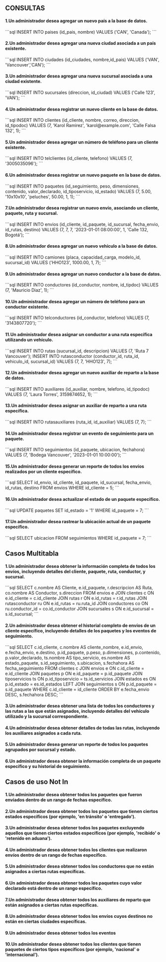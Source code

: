  <h2>CONSULTAS</h2>
<h4>1.Un administrador desea agregar un nuevo país a la base de datos.</h4>
```sql
   INSERT INTO paises (id_pais, nombre) VALUES ('CAN', 'Canada'); 
```
<h4>2.Un administrador desea agregar una nueva ciudad asociada a un país existente.</h4>
```sql
   INSERT INTO ciudades (id_ciudades, nombre,id_pais) VALUES ('VAN', 'Vancouver','CAN');
```
<h4>3.Un administrador desea agregar una nueva sucursal asociada a una ciudad
existente.</h4>
```sql
   INSERT INTO sucursales (direccion, id_ciudad) VALUES ('Calle 123', 'VAN'); 
```
<h4>4.Un administrador desea registrar un nuevo cliente en la base de datos.</h4>
```sql
   INSERT INTO clientes (id_cliente, nombre, correo, direccion, id_tipodoc) VALUES (7, 'Karol Ramirez', 'karol@example.com', 'Calle Falsa 132', 1); 
```
<h4>5.Un administrador desea agregar un número de teléfono para un cliente existente.</h4>
```sql
   INSERT INTO telclientes (id_cliente, telefono) VALUES (7, '3005035096');
```
<h4>6.Un administrador desea registrar un nuevo paquete en la base de datos.</h4>
```sql
   INSERT INTO paquetes (id_seguimiento, peso, dimensiones, contenido, valor_declarado, id_tiposervicio, id_estado) VALUES (7, 5.00, '10x10x10', 'peluches', 50.00, 1, 1); 
```
<h4>7.Un administrador desea registrar un nuevo envío, asociando un cliente, paquete,
ruta y sucursal.</h4>
```sql
   INSERT INTO envios (id_cliente, id_paquete, id_sucursal, fecha_envio, id_rutas, destino) VALUES (7, 7, 7, '2023-01-01 08:00:00', 1, 'Calle 132, Bogotá'); 
```
<h4>8.Un administrador desea agregar un nuevo vehículo a la base de datos.</h4>
```sql
   INSERT INTO camiones (placa, capacidad_carga, modelo_id, sucursal_id) VALUES 
   ('HHO123', 1000.00, 1, 7);
```
<h4>9.Un administrador desea agregar un nuevo conductor a la base de datos.</h4>
```sql
   INSERT INTO conductores (id_conductor, nombre, id_tipdoc) VALUES (7, 'Mauricio Diaz', 1);
```
<h4>10.Un administrador desea agregar un número de teléfono para un conductor
existente.</h4>
```sql
   INSERT INTO telconductores (id_conductor, telefono) VALUES (7, '3143807720');
```
<h4>11.Un administrador desea asignar un conductor a una ruta específica utilizando un
vehículo.</h4>
```sql
   INSERT INTO rutas (sucursal_id, descripcion) VALUES (7, 'Ruta 7 Vancouver'); 
   INSERT INTO rutasconductor (conductor_id, ruta_id, vehiculo_id, sucursal_id) VALUES 
   (7, 7, 'HHO123', 7); 
```
<h4>12.Un administrador desea agregar un nuevo auxiliar de reparto a la base de datos.</h4>
```sql
   INSERT INTO auxiliares (id_auxiliar, nombre, telefono, id_tipodoc) VALUES (7, 'Laura Torres', 3159874652, 1); 
```
<h4>13.Un administrador desea asignar un auxiliar de reparto a una ruta específica.</h4>
```sql
   INSERT INTO rutasauxiliares (ruta_id, id_auxiliar) VALUES (7, 7);
```
<h4>14.Un administrador desea registrar un evento de seguimiento para un paquete.</h4>
```sql
   INSERT INTO seguimientos (id_paquete, ubicacion, fechahora) VALUES (7, 'Bodega Vancouver', '2023-01-01 10:00:00'); 
```
<h4>15.Un administrador desea generar un reporte de todos los envíos realizados por un
cliente específico.</h4>
```sql
   SELECT id_envio,
    id_cliente,
    id_paquete,
    id_sucursal,
    fecha_envio,
    id_rutas,  
    destino
   FROM envios
   WHERE id_cliente = 5;
```
<h4>16.Un administrador desea actualizar el estado de un paquete específico.</h4>
```sql
    UPDATE paquetes
    SET id_estado = '1'
    WHERE id_paquete = 7;
```    

<h4>17.Un administrador desea rastrear la ubicación actual de un paquete específico.</h4>
```sql
   SELECT ubicacion FROM seguimientos WHERE id_paquete = 7;
```
   <h2>Casos Multitabla</h2>

<h4>1.Un administrador desea obtener la información completa de todos los envíos,
incluyendo detalles del cliente, paquete, ruta, conductor, y sucursal.</h4>
```sql
   SELECT 
      c.nombre AS Cliente,
      e.id_paquete,
      r.descripcion AS Ruta,
      co.nombre AS Conductor,
      s.direccion
   FROM 
      envios e
   JOIN clientes c ON e.id_cliente = c.id_cliente
   JOIN rutas r ON e.id_rutas = r.id_rutas
   JOIN rutasconductor ru ON e.id_rutas = ru.ruta_id
   JOIN conductores co ON ru.conductor_id = co.id_conductor
   JOIN sucursales s ON e.id_sucursal = s.id_sucursal;
```
<h4>2.Un administrador desea obtener el historial completo de envíos de un cliente
específico, incluyendo detalles de los paquetes y los eventos de seguimiento.</h4>
```sql
   SELECT
      c.id_cliente,
      c.nombre AS cliente_nombre,
      e.id_envio,
      e.fecha_envio,
      e.destino,
      p.id_paquete,
      p.peso,
      p.dimensiones,
      p.contenido,
      p.valor_declarado,
      ts.nombre AS tipo_servicio,
      es.nombre AS estado_paquete,
      s.id_seguimiento,
      s.ubicacion,
      s.fechahora AS fecha_seguimiento
   FROM
      clientes c
   JOIN
      envios e ON c.id_cliente = e.id_cliente
   JOIN
      paquetes p ON e.id_paquete = p.id_paquete
   JOIN
      tiposervicios ts ON p.id_tiposervicio = ts.id_servicios
   JOIN
      estados es ON p.id_estado = es.id_estados
   LEFT JOIN
      seguimientos s ON p.id_paquete = s.id_paquete
   WHERE
      c.id_cliente = id_cliente
   ORDER BY
      e.fecha_envio DESC,
      s.fechahora DESC;
```
<h4>3.Un administrador desea obtener una lista de todos los conductores y las rutas a las
que están asignados, incluyendo detalles del vehículo utilizado y la sucursal correspondiente.</h4>



<h4>4.Un administrador desea obtener detalles de todas las rutas, incluyendo los
auxiliares asignados a cada ruta.</h4>



<h4>5.Un administrador desea generar un reporte de todos los paquetes agrupados por
sucursal y estado.</h4>



<h4>6.Un administrador desea obtener la información completa de un paquete específico
y su historial de seguimiento.</h4>



   <h2>Casos de uso  Not In</h2>

<h4>1.Un administrador desea obtener todos los paquetes que fueron enviados dentro de
un rango de fechas específico.</h4>

<h4>2.Un administrador desea obtener todos los paquetes que tienen ciertos estados
específicos (por ejemplo, 'en tránsito' o 'entregado').</h4>

<h4>3.Un administrador desea obtener todos los paquetes excluyendo aquellos que tienen
ciertos estados específicos (por ejemplo, 'recibido' o 'retenido en aduana').</h4>

<h4>4.Un administrador desea obtener todos los clientes que realizaron envíos dentro de
un rango de fechas específico.</h4>

<h4>5.Un administrador desea obtener todos los conductores que no están asignados a
ciertas rutas específicas.</h4>

<h4>6.Un administrador desea obtener todos los paquetes cuyo valor declarado está
dentro de un rango específico.</h4>

<h4>7.Un administrador desea obtener todos los auxiliares de reparto que están
asignados a ciertas rutas específicas.</h4>

<h4>8.Un administrador desea obtener todos los envíos cuyos destinos no están en ciertas
ciudades específicas.</h4>

<h4>9.Un administrador desea obtener todos los eventos</h4>

<h4>10.Un administrador desea obtener todos los clientes que tienen paquetes de ciertos
tipos específicos (por ejemplo, 'nacional' o 'internacional').</h4>


